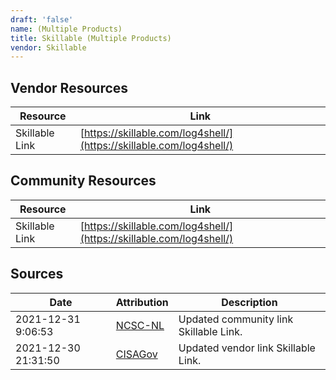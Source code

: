 ```yaml
---
draft: 'false'
name: (Multiple Products)
title: Skillable (Multiple Products)
vendor: Skillable
---
```


## Vendor Resources
| Resource | Link |
| --- | --- |
| Skillable Link | [https://skillable.com/log4shell/](https://skillable.com/log4shell/) |

## Community Resources
| Resource | Link |
| --- | --- |
| Skillable Link | [https://skillable.com/log4shell/](https://skillable.com/log4shell/) |


## Sources
| Date | Attribution | Description |
| --- | --- | --- |
| 2021-12-31 9:06:53 | [NCSC-NL](https://github.com/NCSC-NL/log4shell/blob/main/software/README.md) | Updated community link Skillable Link.  |
| 2021-12-30 21:31:50 | [CISAGov](https://raw.githubusercontent.com/cisagov/log4j-affected-db/develop/README.md) | Updated vendor link Skillable Link.  |
